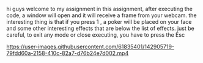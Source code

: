 hi guys
welcome to my assignment
in this assignment, after executing the code, a window will open and it will receive a frame from your webcam.
the interesting thing is that if you press 1 , a poker will be placed on your face and some other interesting effects that are below the list of effects.
just be careful, to exit any mode or close executing, you have to press the Esc


https://user-images.githubusercontent.com/61835401/142905719-79fdd60a-2158-410c-82a7-d76b24e7d002.mp4
